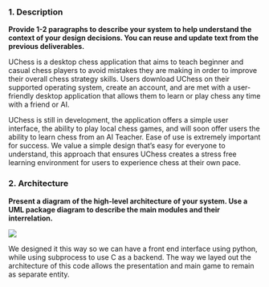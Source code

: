 ### 1. Description

**Provide 1-2 paragraphs to describe your system to help understand the context of your design decisions. You can reuse and update text from the previous deliverables.**

UChess is a desktop chess application that aims to teach beginner and casual chess players to avoid mistakes they are making in order to improve their overall chess strategy skills. Users download UChess on their supported operating system, create an account, and are met with a user-friendly desktop application that allows them to learn or play chess any time with a friend or AI.

UChess is still in development, the application offers a simple user interface, the ability to play local chess games, and will soon offer users the ability to learn chess from an AI Teacher. Ease of use is extremely important for success. We value a simple design that’s easy for everyone to understand, this approach that ensures UChess creates a stress free learning environment for users to experience chess at their own pace.
### 2. Architecture
**Present a diagram of the high-level architecture of your system. Use a UML package diagram to describe the main modules and their interrelation.**

**![](https://cdn.discordapp.com/attachments/1278784448514625651/1305295683531702392/image.png?ex=673282d6&is=67313156&hm=b23e990d09d67ce1f2afcd25f11614865e5dcbac21519cd722608a134c6f2d5d&)**

We designed it this way so we can have a front end interface using python, while using subprocess to use C as a backend. The way we layed out the architecture of this code allows the presentation and main game to remain as separate entity.

